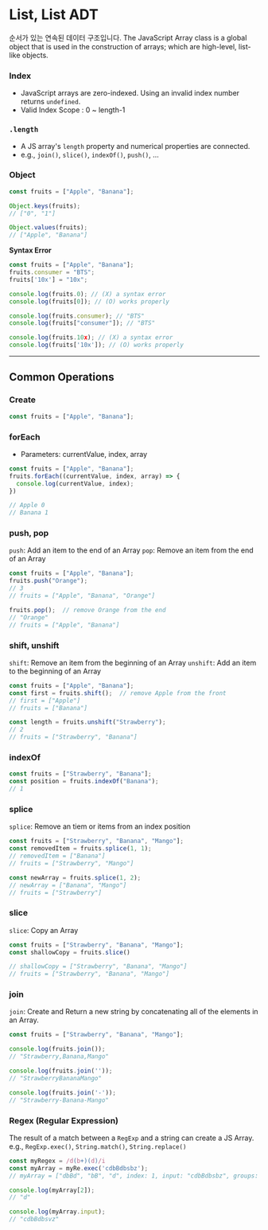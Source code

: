 # List, List ADT

순서가 있는 연속된 데이터 구조입니다.
The JavaScript Array class is a global object that is used in the construction of arrays; which are high-level, list-like objects.

### Index
- JavaScript arrays are zero-indexed. Using an invalid index number returns `undefined`.
- Valid Index Scope : 0 ~ length-1

### `.length`
- A JS array's `length` property and numerical properties are connected.
- e.g., `join()`, `slice()`, `indexOf()`, `push()`, ...

### Object
```javascript
const fruits = ["Apple", "Banana"];

Object.keys(fruits);
// ["0", "1"]

Object.values(fruits);
// ["Apple", "Banana"]
```

**Syntax Error**
```javascript
const fruits = ["Apple", "Banana"];
fruits.consumer = "BTS";
fruits['10x'] = "10x";

console.log(fruits.0); // (X) a syntax error
console.log(fruits[0]); // (O) works properly

console.log(fruits.consumer); // "BTS"
console.log(fruits["consumer"]); // "BTS"

console.log(fruits.10x); // (X) a syntax error
console.log(fruits['10x']); // (O) works properly
```

----

## Common Operations
### Create
```javascript
const fruits = ["Apple", "Banana"];
```

### forEach
- Parameters: currentValue, index, array
```javascript
const fruits = ["Apple", "Banana"];
fruits.forEach((currentValue, index, array) => {
  console.log(currentValue, index);
})

// Apple 0
// Banana 1
```

### push, pop
`push`: Add an item to the end of an Array
`pop`: Remove an item from the end of an Array
```javascript
const fruits = ["Apple", "Banana"];
fruits.push("Orange");
// 3
// fruits = ["Apple", "Banana", "Orange"]

fruits.pop();  // remove Orange from the end
// "Orange"
// fruits = ["Apple", "Banana"]
```

### shift, unshift
`shift`: Remove an item from the beginning of an Array
`unshift`: Add an item to the beginning of an Array
```javascript
const fruits = ["Apple", "Banana"];
const first = fruits.shift();  // remove Apple from the front
// first = ["Apple"]
// fruits = ["Banana"]

const length = fruits.unshift("Strawberry");
// 2
// fruits = ["Strawberry", "Banana"]
```

### indexOf
```javascript
const fruits = ["Strawberry", "Banana"];
const position = fruits.indexOf("Banana");
// 1
```

### splice
`splice`: Remove an tiem or items from an index position
```javascript
const fruits = ["Strawberry", "Banana", "Mango"];
const removedItem = fruits.splice(1, 1);
// removedItem = ["Banana"]
// fruits = ["Strawberry", "Mango"]

const newArray = fruits.splice(1, 2);
// newArray = ["Banana", "Mango"]
// fruits = ["Strawberry"]
```

### slice
`slice`: Copy an Array
```javascript
const fruits = ["Strawberry", "Banana", "Mango"];
const shallowCopy = fruits.slice()

// shallowCopy = ["Strawberry", "Banana", "Mango"]
// fruits = ["Strawberry", "Banana", "Mango"]
```

### join
`join`: Create and Return a new string by concatenating all of the elements in an Array.
```javascript
const fruits = ["Strawberry", "Banana", "Mango"];

console.log(fruits.join());
// "Strawberry,Banana,Mango"

console.log(fruits.join(''));
// "StrawberryBananaMango"

console.log(fruits.join('-'));
// "Strawberry-Banana-Mango"
```

### Regex (Regular Expression)
The result of a match between a `RegExp` and a string can create a JS Array.
e.g., `RegExp.exec()`, `String.match()`, `String.replace()`
```javascript
const myRegex = /d(b+)(d)/i
const myArray = myRe.exec('cdbBdbsbz');
// myArray = ["dbBd", "bB", "d", index: 1, input: "cdbBdbsbz", groups: undefined]

console.log(myArray[2]);
// "d"

console.log(myArray.input);
// "cdbBdbsvz"
```